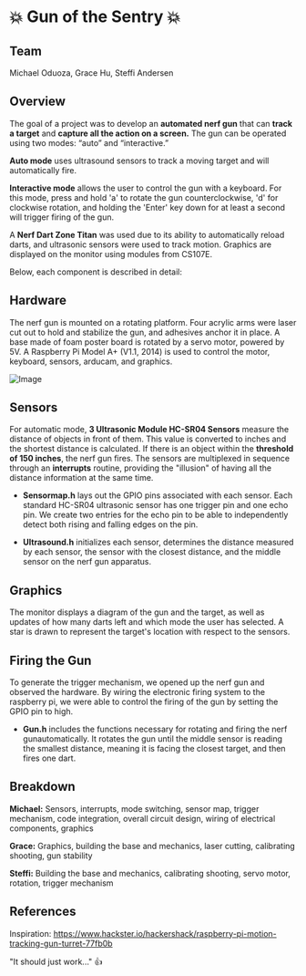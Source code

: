 # :boom: Gun of the Sentry :boom:

## Team
Michael Oduoza, Grace Hu, Steffi Andersen

## Overview
The goal of a project was to develop an **automated nerf gun** that can **track a target** and **capture all the action on a screen.**   The gun can be operated using two modes: “auto” and “interactive.”

**Auto mode** uses ultrasound sensors to track a moving target and will automatically fire.

**Interactive mode** allows the user to control the gun with a keyboard. For this mode, press and hold 'a' to rotate the gun counterclockwise, 'd' for clockwise rotation, and holding the 'Enter' key down for at least a second will trigger firing of the gun.

A **Nerf Dart Zone Titan** was used due to its ability to automatically reload darts, and ultrasonic sensors were used to track motion. Graphics are displayed on the monitor using modules from CS107E. 

Below, each component is described in detail:

## Hardware

The nerf gun is mounted on a rotating platform. Four acrylic arms were laser cut out to hold and stabilize the gun, and adhesives anchor it in place. A base made of foam poster board is rotated by a servo motor, powered by 5V. A Raspberry Pi Model A+ (V1.1, 2014) is used to control the motor, keyboard, sensors, arducam, and graphics.  

![Image](https://github.com/cs107e/sandersen12-mcoduoza-gracehu0405-project/blob/master/gun.jpeg)

## Sensors
For automatic mode, **3 Ultrasonic Module HC-SR04 Sensors** measure the distance of objects in front of them. This value is converted to inches and the shortest distance is calculated. If there is an object within the **threshold of 150 inches**, the nerf gun fires. The sensors are multiplexed in sequence through an **interrupts** routine, providing the "illusion" of having all the distance information at the same time. 

- **Sensormap.h** lays out the GPIO pins associated with each sensor. Each standard HC-SR04 ultrasonic sensor has one trigger pin and one echo pin. We create two entries for the echo pin to be able to independently detect both rising and falling edges on the pin.

- **Ultrasound.h** initializes each sensor, determines the distance measured by each sensor, the sensor with the closest distance, and the middle sensor on the nerf gun apparatus.

## Graphics

The monitor displays a diagram of the gun and the target, as well as updates of how many darts left and which mode the user has selected.  A star is drawn to represent the target's location with respect to the sensors.  

## Firing the Gun

To generate the trigger mechanism, we opened up the nerf gun and observed the hardware. By wiring the electronic firing system to the raspberry pi, we were able to control the firing of the gun by setting the GPIO pin to high.

- **Gun.h** includes the functions necessary for rotating and firing the nerf gunautomatically.  It rotates the gun until the middle sensor is reading the smallest distance, meaning it is facing the closest target, and then fires one dart.

## Breakdown

**Michael:** Sensors, interrupts, mode switching, sensor map, trigger mechanism, code integration, overall circuit design, wiring of electrical components, graphics

**Grace:** Graphics, building the base and mechanics, laser cutting, calibrating shooting, gun stability

**Steffi:** Building the base and mechanics, calibrating shooting, servo motor, rotation, trigger mechanism

## References

Inspiration: https://www.hackster.io/hackershack/raspberry-pi-motion-tracking-gun-turret-77fb0b

"It should just work..." :+1:
